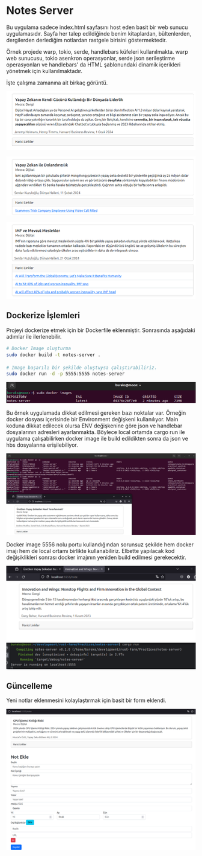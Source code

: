 # Notes Server

Bu uygulama sadece index.html sayfasını host eden basit bir web sunucu uygulamasıdır. Sayfa her talep edildiğinde benim kitaplardan, bültenlerden, dergilerden derlediğim notlardan rastgele birisini göstermektedir. 

Örnek projede warp, tokio, serde, handlebars küfeleri kullanılmakta. warp web sunucusu, tokio asenkron operasyonlar, serde json serileştirme operasyonları ve handlebars' da HTML şablonundaki dinamik içerikleri yönetmek için kullanılmaktadır.

İşte çalışma zamanına ait birkaç görüntü.

![Çalışma zamanı - 1](../images/notes_server_01.png)

![Çalışma zamanı - 2](../images/notes_server_02.png)

![Çalışma zamanı - 3](../images/notes_server_03.png)

## Dockerize İşlemleri

Projeyi dockerize etmek için bir Dockerfile eklenmiştir. Sonrasında aşağıdaki adımlar ile ilerlenebilir.

```bash
# Docker Image oluşturma
sudo docker build -t notes-server .

# Image başarılı bir şekilde oluştuysa çalıştırabiliriz.
sudo docker run -d -p 5555:5555 notes-server
```

![Docker Image görüntüsü](../images/notes_server_04.png)

Bu örnek uygulamada dikkat edilmesi gereken bazı noktalar var. Örneğin docker dosyası içerisinde bir Environment değişkeni kullanılıyor. Main koduna dikkat edilecek olursa ENV değişkenine göre json ve handlebar dosyalarının adresleri ayarlanmakta. Böylece local ortamda cargo run ile uygulama çalışabilirken docker image ile build edildikten sonra da json ve hbs dosyalarına erişilebiliyor.

![Docker Image çalışma zamanı](../images/notes_server_05.png)

Docker image 5556 nolu portu kullandığından sorunsuz şekilde hem docker imajı hem de local ortamı birlikte kullanabiliriz. Elbette yapılacak kod değişiklikleri sonrası docker imajının yeniden build edilmesi gerekecektir.

![Local çalışma zamanı görüntüsü](../images/notes_server_06.png)

## Güncelleme

Yeni notlar eklenmesini kolaylaştırmak için basit bir form eklendi.

![Yeni not ekleme formu](../images/notes_server_07.png)